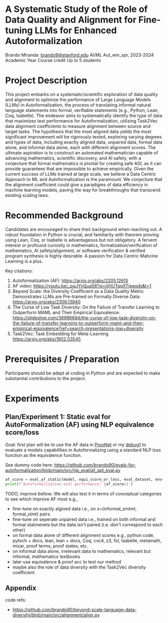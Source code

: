 # A Systematic Study of the Role of Data Quality and Alignment for Fine-tuning LLMs for Enhanced Autoformalization

Brando Miranda: brando9@stanford.edu
AI/ML
Aut_win_spr, 2023-2024 Academic Year
Course credit
Up to 5 students

# Project Description
This project embarks on a systematic/scientific exploration of data quality and alignment to optimize the performance of Large Language Models (LLMs) in Autoformalization, the process of translating informal natural language statements into formal, verifiable statements (e.g., Python, Lean, Coq, Isabelle). 
The endeavor aims to systematically identify the type of data that maximizes test performance for Autoformalization, utilizing Task2Vec data alignment coefficients to measure alignment between source and target tasks. 
The hypothesis that the most aligned data yields the most significant improvement will be rigorously tested, exploring varying degrees and types of data, including exactly aligned data, unpaired data, formal data alone, and informal data alone, each with different alignment scores. 
The ultimate aspiration is to construct an automated mathematician capable of advancing mathematics, scientific discovery, and AI safety, with a conjecture that formal mathematics is pivotal for creating safe AGI, as it can provide guarantees that are impossible to achieve empirically.
Given the current success of LLMs trained at large scale, we believe a Data Centric Approach to ML and Autoformalization is the paramount.
We conjecture that the alignment coefficient could give a paradigms of data efficiency in machine learning models, paving the way for breakthroughs that transcend existing scaling laws.

# Recommended Background
Candidates are encouraged to share their background when reaching out. 
A robust foundation in Python is crucial, and familiarity with theorem proving using Lean, Coq, or Isabelle is advantageous but not obligatory. 
A fervent interest or profound curiosity in mathematics, formalization/verification of mathematics, AI safety/alignment, or software verification & verified program synthesis is highly desirable.
A passion for Data Centric Mahcine Learning is a plus.

Key citations:
1. Autoformalization (AF): https://arxiv.org/abs/2205.12615
2. AF video: https://youtu.be/_pqJYnQua58?si=jVliUTqqXTjpeods&t=1
3. Beyond Scale: the Diversity Coefficient as a Data Quality Metric Demonstrates LLMs are Pre-trained on Formally Diverse Data: https://arxiv.org/abs/2306.13840
4. The Curse of Low Task Diversity: On the Failure of Transfer Learning to Outperform MAML and Their Empirical Equivalence: https://slideslive.com/38996684/the-curse-of-low-task-diversity-on-the-failure-of-transfer-learning-to-outperform-maml-and-their-empirical-equivalence?ref=search-presentations-low+diversity
5. Task2Vec: Task Embedding for Meta-Learning https://arxiv.org/abs/1902.03545

# Prerequisites / Preparation
Participants should be adept at coding in Python and are expected to make substantial contributions to the project. 

# Experiments

## Plan/Experiment 1: Static eval for AutoFormalization (AF) using NLP equivalence score/loss
Goal: first plan will be to use the AF data in [ProoNet](https://huggingface.co/datasets/hoskinson-center/proofnet) or my [debug1](https://huggingface.co/datasets/brando/debug1_af) to evaluate a models capabilities in Autoformalizing using a standard NLP loss function as the equivalence function. 

See dummy code here: https://github.com/brando90/evals-for-autoformalization/blob/main/src/nlp_eval/af_ppl_eval.py

```python
af_score = eval_af_static(model, equi_score_or_loss, eval_dataset, env=LeanDojo)
print(f'Autoformalization eval performance: {af_score=}')
```

TODO, improve bellow:
We will also test it in terms of conceptual categories to see which improve AF most e.g.,
- fine-tune on exactly algined data i.e., on x=(informal_smtmt, formal_stmt) pairs
- fine-tune on seperate unpaired data i.e., trained on both informal and formal statmenets but the data isn't paired (i.e. don't correspond to each other)
- on formal data alone of different alignment scores e.g., python code, pytoch + docs, lean, lean + docs, Coq, cvc4, z3, fol, Isabelle, metamath, mizar, proof terms, proof states, etc.
- on informal data alone, irrelevant data to mathematics, relevant but informal, mathematics textbooks 
- later use equivalence & proof acc to test our method
- maybe also the role of data diversity with the Task2Vec diversity coefficient

## Appendix
code refs:
- https://github.com/brando90/beyond-scale-language-data-diversity/blob/main/src/alignment/align.py
